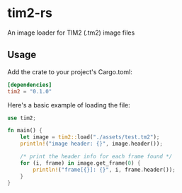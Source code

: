# tim2-rs

An image loader for TIM2 (.tm2) image files

## Usage

Add the crate to your project's Cargo.toml:

```toml
[dependencies]
tim2 = "0.1.0"
```

Here's a basic example of loading the file:

```rust
use tim2;

fn main() {
    let image = tim2::load("./assets/test.tm2");
    println!("image header: {}", image.header());

    /* print the header info for each frame found */
    for (i, frame) in image.get_frame(0) {
        println!("frame[{}]: {}", i, frame.header());
    }
}
```
